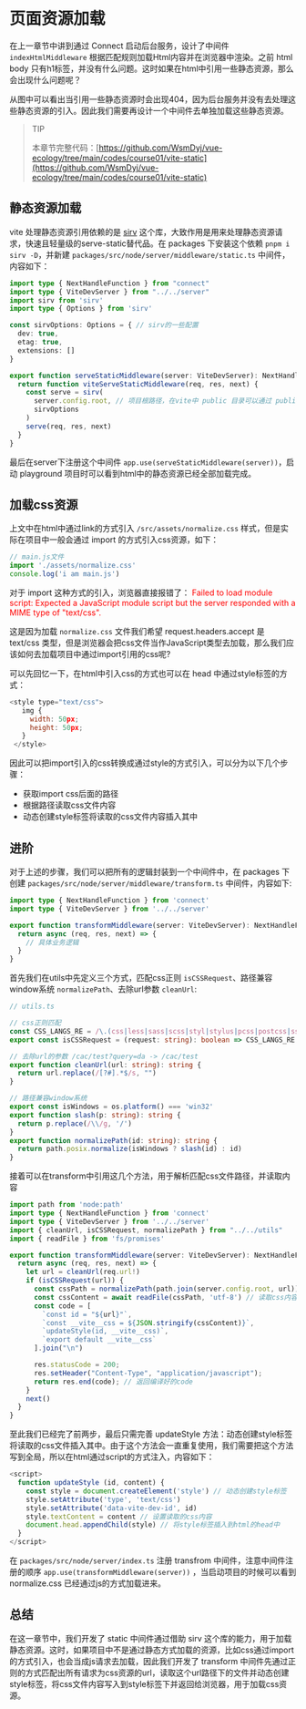 # 页面资源加载
在上一章节中讲到通过 Connect 启动后台服务，设计了中间件 `indexHtmlMiddleware` 根据匹配规则加载Html内容并在浏览器中渲染。之前 html body 只有h1标签，并没有什么问题。这时如果在html中引用一些静态资源，那么会出现什么问题呢？

<center>
  <ZoomImg src="../../../../public/images/node/static01.png" />
</center>

从图中可以看出当引用一些静态资源时会出现404，因为后台服务并没有去处理这些静态资源的引入。因此我们需要再设计一个中间件去单独加载这些静态资源。

> TIP
>
> 本章节完整代码：[https://github.com/WsmDyj/vue-ecology/tree/main/codes/course01/vite-static](https://github.com/WsmDyj/vue-ecology/tree/main/codes/course01/vite-static) 

## 静态资源加载
vite 处理静态资源引用依赖的是 [sirv](https://www.npmjs.com/package/sirv) 这个库，大致作用是用来处理静态资源请求，快速且轻量级的serve-static替代品。在 packages 下安装这个依赖 `pnpm i sirv -D`，并新建 `packages/src/node/server/middleware/static.ts` 中间件，内容如下：
```typescript
import type { NextHandleFunction } from "connect"
import type { ViteDevServer } from "../../server"
import sirv from 'sirv'
import type { Options } from 'sirv'

const sirvOptions: Options = { // sirv的一些配置
  dev: true,
  etag: true,
  extensions: []
}

export function serveStaticMiddleware(server: ViteDevServer): NextHandleFunction {
  return function viteServeStaticMiddleware(req, res, next) {
    const serve = sirv(
      server.config.root, // 项目根路径，在vite中 public 目录可以通过 publicDir 选项 来配置
      sirvOptions
    )
    serve(req, res, next)
  }
}
```
最后在server下注册这个中间件 `app.use(serveStaticMiddleware(server))`，启动 playground 项目时可以看到html中的静态资源已经全部加载完成。

<center>
  <ZoomImg src="../../../../public/images/node/static02.png" />
</center>

## 加载css资源
上文中在html中通过link的方式引入 `/src/assets/normalize.css` 样式，但是实际在项目中一般会通过 import 的方式引入css资源，如下：
```ts
// main.js文件
import './assets/normalize.css'
console.log('i am main.js')
```
对于 import 这种方式的引入，浏览器直接报错了：
 <font color=red>Failed to load module script: Expected a JavaScript module script but the server responded with a MIME type of "text/css". </font>

 这是因为加载 `normalize.css` 文件我们希望 request.headers.accept 是 text/css 类型，但是浏览器会把css文件当作JavaScript类型去加载，那么我们应该如何去加载项目中通过import引用的css呢?

 可以先回忆一下，在html中引入css的方式也可以在 head 中通过style标签的方式：
 ```js
 <style type="text/css">
    img {
      width: 50px;
      height: 50px;
    }
  </style>
 ```
因此可以把import引入的css转换成通过style的方式引入，可以分为以下几个步骤：
* 获取import css后面的路径
* 根据路径读取css文件内容
* 动态创建style标签将读取的css文件内容插入其中

## 进阶
对于上述的步骤，我们可以把所有的逻辑封装到一个中间件中，在 packages 下创建 `packages/src/node/server/middleware/transform.ts` 中间件，内容如下:
```typescript
import type { NextHandleFunction } from 'connect'
import type { ViteDevServer } from '../../server'

export function transformMiddleware(server: ViteDevServer): NextHandleFunction {
  return async (req, res, next) => {
    // 具体业务逻辑
  }
}
```
首先我们在utils中先定义三个方式，匹配css正则 `isCSSRequest`、路径兼容window系统 `normalizePath`、去除url参数 `cleanUrl`:
```typescript
// utils.ts 

// css正则匹配
const CSS_LANGS_RE = /\.(css|less|sass|scss|styl|stylus|pcss|postcss|sss)(?:$|\?)/
export const isCSSRequest = (request: string): boolean => CSS_LANGS_RE.test(request)

// 去除url的参数 /cac/test?query=da -> /cac/test
export function cleanUrl(url: string): string {
  return url.replace(/[?#].*$/s, "")
}

// 路径兼容window系统
export const isWindows = os.platform() === 'win32'
export function slash(p: string): string {
  return p.replace(/\\/g, '/')
}
export function normalizePath(id: string): string {
  return path.posix.normalize(isWindows ? slash(id) : id)
}
```
接着可以在transform中引用这几个方法，用于解析匹配css文件路径，并读取内容
```typescript
import path from 'node:path'
import type { NextHandleFunction } from 'connect'
import type { ViteDevServer } from '../../server'
import { cleanUrl, isCSSRequest, normalizePath } from "../../utils"
import { readFile } from 'fs/promises'

export function transformMiddleware(server: ViteDevServer): NextHandleFunction {
  return async (req, res, next) => {
    let url = cleanUrl(req.url!)
    if (isCSSRequest(url)) {
      const cssPath = normalizePath(path.join(server.config.root, url)) // 获取css路径
      const cssContent = await readFile(cssPath, 'utf-8') // 读取css内容
      const code = [
        `const id = "${url}"`,
        `const __vite__css = ${JSON.stringify(cssContent)}`,
        `updateStyle(id, __vite__css)`,
        `export default __vite__css`
      ].join("\n")

      res.statusCode = 200;
      res.setHeader("Content-Type", "application/javascript");
      return res.end(code); // 返回编译好的code
    }
    next()
  }
}
```
至此我们已经完了前两步，最后只需完善 updateStyle 方法：动态创建style标签将读取的css文件插入其中。由于这个方法会一直重复使用，我们需要把这个方法写到全局，所以在html通过script的方式注入，内容如下：
```js
<script>
  function updateStyle (id, content) {
    const style = document.createElement('style') // 动态创建style标签
    style.setAttribute('type', 'text/css')
    style.setAttribute('data-vite-dev-id', id)
    style.textContent = content // 设置读取的css内容
    document.head.appendChild(style) // 将style标签插入到html的head中
  }
</script>
```
在 `packages/src/node/server/index.ts` 注册 transfrom 中间件，注意中间件注册的顺序 `app.use(transformMiddleware(server))` ，当启动项目的时候可以看到 normalize.css 已经通过js的方式加载进来。
<center>
  <ZoomImg src="../../../../public/images/node/static03.png" />
</center>

## 总结
在这一章节中，我们开发了 static 中间件通过借助 sirv 这个库的能力，用于加载静态资源。这时，如果项目中不是通过静态方式加载的资源，比如css通过import的方式引入，也会当成js请求去加载，因此我们开发了 transform 中间件先通过正则的方式匹配出所有请求为css资源的url，读取这个url路径下的文件并动态创建style标签，将css文件内容写入到style标签下并返回给浏览器，用于加载css资源。

